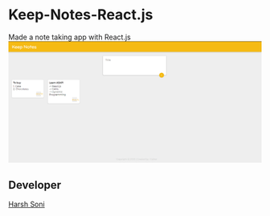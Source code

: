 # Keep-Notes-React.js
Made a note taking app with React.js 
![alt text](./keep-notes-ss.png)

## Developer
[Harsh Soni](https://www.linkedin.com/in/harsh24soni/)
